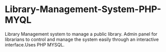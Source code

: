 # Library-Management-System-PHP-MYQL
Library Management system to manage a public library. Admin panel for librarians to control and manage the system easily through an interactive interface.Uses PHP MYSQL.
